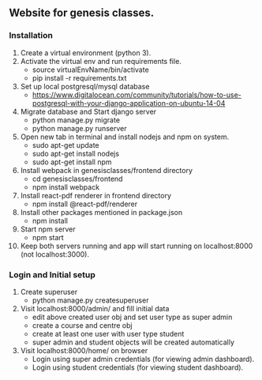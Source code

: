 ## Website for genesis classes.  
  
### Installation
1. Create a virtual environment (python 3).  
2. Activate the virtual env and run requirements file. 
   - source virtualEnvName/bin/activate 
   - pip install -r requirements.txt 
3. Set up local postgresql/mysql database
   - https://www.digitalocean.com/community/tutorials/how-to-use-postgresql-with-your-django-application-on-ubuntu-14-04
4. Migrate database and Start django server  
   - python manage.py migrate
   - python manage.py runserver
5. Open new tab in terminal and install nodejs and npm on system.  
   - sudo apt-get update  
   - sudo apt-get install nodejs  
   - sudo apt-get install npm 
6. Install webpack in genesisclasses/frontend directory
   - cd genesisclasses/frontend
   - npm install webpack
7. Install react-pdf renderer in frontend directory
   - npm install @react-pdf/renderer
8. Install other packages mentioned in package.json
   - npm install
9. Start npm server
   - npm start
10. Keep both servers running and app will start running on localhost:8000 (not localhost:3000).

### Login and Initial setup
1. Create superuser
   - python manage.py createsuperuser
2. Visit localhost:8000/admin/ and fill initial data
   - edit above created user obj and set user type as super admin
   - create a course and centre obj
   - create at least one user with user type student
   - super admin and student objects will be created automatically
3. Visit localhost:8000/home/ on browser
   - Login using super admin credentials (for viewing admin dashboard).
   - Login using student credentials (for viewing student dashboard).
